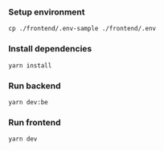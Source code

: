 ### Setup environment
`cp ./frontend/.env-sample ./frontend/.env`

### Install dependencies
`yarn install`

### Run backend
`yarn dev:be`

### Run frontend
`yarn dev`
